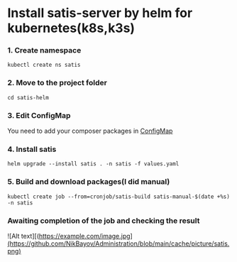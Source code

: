 # Install satis-server by helm for kubernetes(k8s,k3s)

### 1. Create namespace 
```
kubectl create ns satis
```
### 2. Move to the project folder
```
cd satis-helm
```
### 3. Edit ConfigMap
You need to add your composer packages in [ConfigMap](./templates/configmap-satis.yaml)

### 4. Install satis
```
helm upgrade --install satis . -n satis -f values.yaml
```

### 5. Build and download packages(I did manual)
```
kubectl create job --from=cronjob/satis-build satis-manual-$(date +%s) -n satis
```
### Awaiting completion of the job and checking the result
![Alt text][(https://example.com/image.jpg](https://github.com/NikBayov/Administration/blob/main/cache/picture/satis.png)
